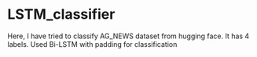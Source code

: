 # LSTM_classifier

Here, I have tried to classify AG_NEWS dataset from hugging face. It has 4 labels.
Used Bi-LSTM with padding for classification
